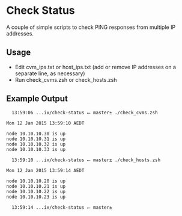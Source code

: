 # Check Status

A couple of simple scripts to check PING responses from multiple IP addresses.

## Usage

- Edit cvm_ips.txt or host_ips.txt (add or remove IP addresses on a separate line, as necessary)
- Run check_cvms.zsh or check_hosts.zsh

## Example Output

	  13:59:06 ...ix/check-status ⭠ master± ./check_cvms.zsh

	Mon 12 Jan 2015 13:59:10 AEDT

	node 10.10.10.30 is up
	node 10.10.10.31 is up
	node 10.10.10.32 is up
	node 10.10.10.33 is up

	  13:59:10 ...ix/check-status ⭠ master± ./check_hosts.zsh

	Mon 12 Jan 2015 13:59:14 AEDT

	node 10.10.10.20 is up
	node 10.10.10.21 is up
	node 10.10.10.22 is up
	node 10.10.10.23 is up

	  13:59:14 ...ix/check-status ⭠ master±

